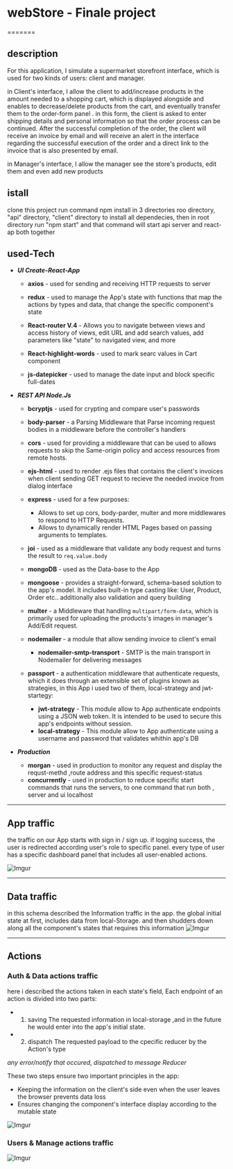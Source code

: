 
# webStore - Finale project
=======


## description

For this application, I simulate a supermarket storefront interface, which is used for two kinds of users: client and manager.

in Client's interface, I allow the client to add/increase products in the amount needed to a shopping cart, which is displayed alongside and enables to decrease/delete products from the cart, and eventually transfer them to the order-form panel . in this form, the client is asked to enter shipping details and personal information so that the order process can be continued.
After the successful completion of the order, the client will receive an invoice by email and will receive an alert in the interface regarding the successful execution of the order and a direct link to the invoice that is also presented by email.

in Manager's interface, I allow the manager see the store's products, edit them and even add new products

## istall
clone this project run command npm install in 3 directories roo directory, "api" directory, "client" directory to install all dependecies, then in root directory run "npm start" and that command will start api server and react-ap both together

## used-Tech

* ***UI Create-React-App***

  * **axios** - used for sending and receiving HTTP requests to server 

  * **redux** - used to manage the App's state with  functions that map the actions by types and data, that change the specific component's state

  * **React-router V.4** - Allows you to navigate between views and access history of views, edit URL and add search values, add parameters like "state" to navigated view, and more

  * **React-highlight-words** - used to mark searc values in Cart component

  * **js-datepicker** - used to manage the date input and block specific full-dates 


* ***REST API Node.Js***

  * **bcryptjs** - used for crypting and compare user's passwords

  * **body-parser** - a Parsing Middleware that Parse incoming request bodies in a middleware before the controller's handlers

  * **cors** - used for providing a middleware that can be used to allows requests to skip the Same-origin policy and access resources from remote hosts.

  * **ejs-html** - used to render .ejs files that contains the client's invoices when client sending GET request to recieve the needed invoice from dialog interface

  * **express** - used for a few purposes: 
    * Allows to set up cors, body-parder, multer and more middlewares to respond to HTTP Requests.
    * Allows to dynamically render HTML Pages based on passing arguments to templates.

  * **joi** - used as a middleware that validate any body request and turns the result to `req.value.body`

  * **mongoDB** - used as the Data-base to the App

  * **mongoose** - provides a straight-forward, schema-based solution to the app's model. It includes built-in type casting like: User, Product, Order etc.. additionally also validation and query building
  
  * **multer** - a Middleware that handling `multipart/form-data`, which is primarily used for uploading the products's images in manager's Add/Edit request.

  * **nodemailer** - a module that allow sending invoice to client's email
    * **nodemailer-smtp-transport** - SMTP is the main transport in Nodemailer for delivering messages

  * **passport** - a authentication middleware that authenticate requests, which it does through an extensible set of plugins known as strategies, in this App i used two of them, local-strategy and jwt-startegy:
    * **jwt-strategy** - This module allow to App authenticate endpoints using a JSON web token. It is intended to be used to secure this app's endpoints without session.
    * **local-strategy** - This module allow to App authenticate using a username and password that validates whithin app's DB 
    

* ***Production***

  * **morgan** - used in production to monitor any request and display the requst-methd ,route address and this specific request-status 
  * **concurrently** - used in production to reduce specific start commands that runs the servers, to one command that run both , server and ui localhost

**************************************************

## App traffic

the traffic on our App starts with sign in / sign up. if logging success, the user is redirected according user's role to specific panel. every type of user has a specific dashboard panel that includes all user-enabled actions.

![Imgur](./App-schema.svg)
*************************
## Data traffic
in this schema described the Information traffic in the app.
the global initial state at first, includes data from local-Storage. and then shudders down along all the component's states that requires this information
![Imgur](./Data-schema.svg)

**************************************
## Actions
### Auth & Data actions traffic

here i described the actions taken in each state's field,
Each endpoint of an action is divided into two parts:
 * 1. saving The requested information in local-storage ,and in the future he would enter into the app's initial state. 

 * 2. dispatch The requested payload to the cpecific reducer by the Action's type

*any error/notify that occured, dispatched to message Reducer*
 
 These two steps ensure two important principles in the app:
 * Keeping the information on the client's side even when the user leaves the browser prevents data loss
 * Ensures changing the component's interface display according to the mutable state

![Imgur](./actions1.svg)

### Users & Manage actions traffic
![Imgur](./actions2.svg)

